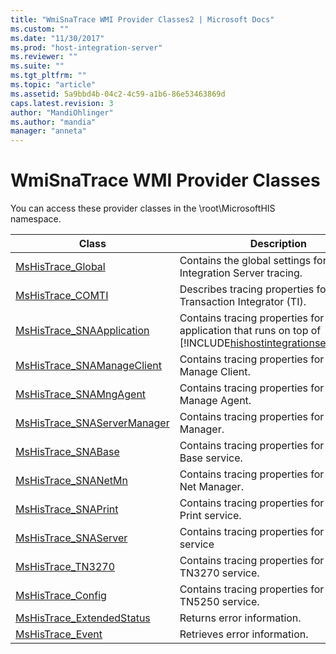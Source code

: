 ```yaml
---
title: "WmiSnaTrace WMI Provider Classes2 | Microsoft Docs"
ms.custom: ""
ms.date: "11/30/2017"
ms.prod: "host-integration-server"
ms.reviewer: ""
ms.suite: ""
ms.tgt_pltfrm: ""
ms.topic: "article"
ms.assetid: 5a9bbd4b-04c2-4c59-a1b6-86e53463869d
caps.latest.revision: 3
author: "MandiOhlinger"
ms.author: "mandia"
manager: "anneta"
---
```

# WmiSnaTrace WMI Provider Classes
You can access these provider classes in the \root\MicrosoftHIS namespace.  
  
|Class|Description|  
|-----------|-----------------|  
|[MsHisTrace_Global](../core/mshistrace-global-class2.md)|Contains the global settings for Host Integration Server tracing.|  
|[MsHisTrace_COMTI](../core/mshistrace-comti-class1.md)|Describes tracing properties for Transaction Integrator (TI).|  
|[MsHisTrace_SNAApplication](../core/mshistrace-snaapplication-class2.md)|Contains tracing properties for any application that runs on top of [!INCLUDE[hishostintegrationserver2009](../includes/hishostintegrationserver2009-md.md)].|  
|[MsHisTrace_SNAManageClient](../core/mshistrace-snamanageclient-class2.md)|Contains tracing properties for the SNA Manage Client.|  
|[MsHisTrace_SNAMngAgent](../core/mshistrace-snamngagent-class1.md)|Contains tracing properties for the SNA Manage Agent.|  
|[MsHisTrace_SNAServerManager](../core/mshistrace-snaservermanager-class1.md)|Contains tracing properties for the SNA Manager.|  
|[MsHisTrace_SNABase](../core/mshistrace-snabase-class1.md)|Contains tracing properties for the SNA Base service.|  
|[MsHisTrace_SNANetMn](../core/mshistrace-snanetmn-class1.md)|Contains tracing properties for an SNA Net Manager.|  
|[MsHisTrace_SNAPrint](../core/mshistrace-snaprint-class2.md)|Contains tracing properties for the Host Print service.|  
|[MsHisTrace_SNAServer](../core/mshistrace-snaserver-class2.md)|Contains tracing properties for an SNA service|  
|[MsHisTrace_TN3270](../core/mshistrace-tn3270-class2.md)|Contains tracing properties for the TN3270 service.|  
|[MsHisTrace_Config](../core/mshistrace-config-class-tn5250-2.md)|Contains tracing properties for the TN5250 service.|  
|[MsHisTrace_ExtendedStatus](../core/mshistrace-extendedstatus-class2.md)|Returns error information.|  
|[MsHisTrace_Event](../core/mshistrace-event-class2.md)|Retrieves error information.|